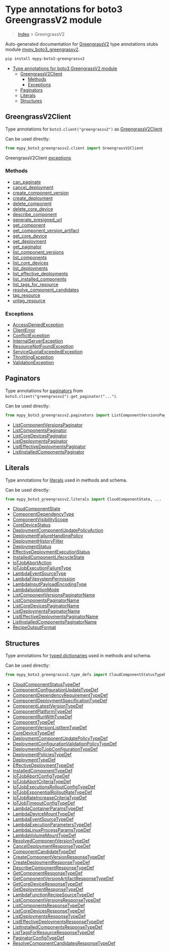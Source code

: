 # Type annotations for boto3 GreengrassV2 module

> [Index](../index.md) > GreengrassV2

Auto-generated documentation for [GreengrassV2](https://boto3.amazonaws.com/v1/documentation/api/latest/reference/services/greengrassv2.html#GreengrassV2)
type annotations stubs module [mypy_boto3_greengrassv2](https://pypi.org/project/mypy-boto3-greengrassv2/).

```bash
pip install mypy-boto3-greengrassv2
```

- [Type annotations for boto3 GreengrassV2 module](#type-annotations-for-boto3-greengrassv2-module)
  - [GreengrassV2Client](#greengrassv2client)
    - [Methods](#methods)
    - [Exceptions](#exceptions)
  - [Paginators](#paginators)
  - [Literals](#literals)
  - [Structures](#structures)

## GreengrassV2Client

Type annotations for  `boto3.client("greengrassv2")` as [GreengrassV2Client](./client.md)

Can be used directly:

```python
from mypy_boto3_greengrassv2.client import GreengrassV2Client
```


GreengrassV2Client [exceptions](./client.md#exceptions)



### Methods
- [can_paginate](./client.md#can-paginate)
- [cancel_deployment](./client.md#cancel-deployment)
- [create_component_version](./client.md#create-component-version)
- [create_deployment](./client.md#create-deployment)
- [delete_component](./client.md#delete-component)
- [delete_core_device](./client.md#delete-core-device)
- [describe_component](./client.md#describe-component)
- [generate_presigned_url](./client.md#generate-presigned-url)
- [get_component](./client.md#get-component)
- [get_component_version_artifact](./client.md#get-component-version-artifact)
- [get_core_device](./client.md#get-core-device)
- [get_deployment](./client.md#get-deployment)
- [get_paginator](./client.md#get-paginator)
- [list_component_versions](./client.md#list-component-versions)
- [list_components](./client.md#list-components)
- [list_core_devices](./client.md#list-core-devices)
- [list_deployments](./client.md#list-deployments)
- [list_effective_deployments](./client.md#list-effective-deployments)
- [list_installed_components](./client.md#list-installed-components)
- [list_tags_for_resource](./client.md#list-tags-for-resource)
- [resolve_component_candidates](./client.md#resolve-component-candidates)
- [tag_resource](./client.md#tag-resource)
- [untag_resource](./client.md#untag-resource)




### Exceptions
- [AccessDeniedException](./client.md#accessdeniedexception)
- [ClientError](./client.md#clienterror)
- [ConflictException](./client.md#conflictexception)
- [InternalServerException](./client.md#internalserverexception)
- [ResourceNotFoundException](./client.md#resourcenotfoundexception)
- [ServiceQuotaExceededException](./client.md#servicequotaexceededexception)
- [ThrottlingException](./client.md#throttlingexception)
- [ValidationException](./client.md#validationexception)






## Paginators

Type annotations for [paginators](./paginators.md) from `boto3.client("greengrassv2").get_paginator("...")`.

Can be used directly:

```python
from mypy_boto3_greengrassv2.paginators import ListComponentVersionsPaginator, ...
```

- [ListComponentVersionsPaginator](./paginators.md#listcomponentversionspaginator)
- [ListComponentsPaginator](./paginators.md#listcomponentspaginator)
- [ListCoreDevicesPaginator](./paginators.md#listcoredevicespaginator)
- [ListDeploymentsPaginator](./paginators.md#listdeploymentspaginator)
- [ListEffectiveDeploymentsPaginator](./paginators.md#listeffectivedeploymentspaginator)
- [ListInstalledComponentsPaginator](./paginators.md#listinstalledcomponentspaginator)






## Literals

Type annotations for [literals](./literals.md) used in methods and schema.

Can be used directly:

```python
from mypy_boto3_greengrassv2.literals import CloudComponentState, ...
```

- [CloudComponentState](./literals.md#cloudcomponentstate)
- [ComponentDependencyType](./literals.md#componentdependencytype)
- [ComponentVisibilityScope](./literals.md#componentvisibilityscope)
- [CoreDeviceStatus](./literals.md#coredevicestatus)
- [DeploymentComponentUpdatePolicyAction](./literals.md#deploymentcomponentupdatepolicyaction)
- [DeploymentFailureHandlingPolicy](./literals.md#deploymentfailurehandlingpolicy)
- [DeploymentHistoryFilter](./literals.md#deploymenthistoryfilter)
- [DeploymentStatus](./literals.md#deploymentstatus)
- [EffectiveDeploymentExecutionStatus](./literals.md#effectivedeploymentexecutionstatus)
- [InstalledComponentLifecycleState](./literals.md#installedcomponentlifecyclestate)
- [IoTJobAbortAction](./literals.md#iotjobabortaction)
- [IoTJobExecutionFailureType](./literals.md#iotjobexecutionfailuretype)
- [LambdaEventSourceType](./literals.md#lambdaeventsourcetype)
- [LambdaFilesystemPermission](./literals.md#lambdafilesystempermission)
- [LambdaInputPayloadEncodingType](./literals.md#lambdainputpayloadencodingtype)
- [LambdaIsolationMode](./literals.md#lambdaisolationmode)
- [ListComponentVersionsPaginatorName](./literals.md#listcomponentversionspaginatorname)
- [ListComponentsPaginatorName](./literals.md#listcomponentspaginatorname)
- [ListCoreDevicesPaginatorName](./literals.md#listcoredevicespaginatorname)
- [ListDeploymentsPaginatorName](./literals.md#listdeploymentspaginatorname)
- [ListEffectiveDeploymentsPaginatorName](./literals.md#listeffectivedeploymentspaginatorname)
- [ListInstalledComponentsPaginatorName](./literals.md#listinstalledcomponentspaginatorname)
- [RecipeOutputFormat](./literals.md#recipeoutputformat)




## Structures


Type annotations for [typed dictionaries](./type_defs.md) used in methods and schema.

Can be used directly:

```python
from mypy_boto3_greengrassv2.type_defs import CloudComponentStatusTypeDef, ...
```

- [CloudComponentStatusTypeDef](./type_defs.md#cloudcomponentstatustypedef)
- [ComponentConfigurationUpdateTypeDef](./type_defs.md#componentconfigurationupdatetypedef)
- [ComponentDependencyRequirementTypeDef](./type_defs.md#componentdependencyrequirementtypedef)
- [ComponentDeploymentSpecificationTypeDef](./type_defs.md#componentdeploymentspecificationtypedef)
- [ComponentLatestVersionTypeDef](./type_defs.md#componentlatestversiontypedef)
- [ComponentPlatformTypeDef](./type_defs.md#componentplatformtypedef)
- [ComponentRunWithTypeDef](./type_defs.md#componentrunwithtypedef)
- [ComponentTypeDef](./type_defs.md#componenttypedef)
- [ComponentVersionListItemTypeDef](./type_defs.md#componentversionlistitemtypedef)
- [CoreDeviceTypeDef](./type_defs.md#coredevicetypedef)
- [DeploymentComponentUpdatePolicyTypeDef](./type_defs.md#deploymentcomponentupdatepolicytypedef)
- [DeploymentConfigurationValidationPolicyTypeDef](./type_defs.md#deploymentconfigurationvalidationpolicytypedef)
- [DeploymentIoTJobConfigurationTypeDef](./type_defs.md#deploymentiotjobconfigurationtypedef)
- [DeploymentPoliciesTypeDef](./type_defs.md#deploymentpoliciestypedef)
- [DeploymentTypeDef](./type_defs.md#deploymenttypedef)
- [EffectiveDeploymentTypeDef](./type_defs.md#effectivedeploymenttypedef)
- [InstalledComponentTypeDef](./type_defs.md#installedcomponenttypedef)
- [IoTJobAbortConfigTypeDef](./type_defs.md#iotjobabortconfigtypedef)
- [IoTJobAbortCriteriaTypeDef](./type_defs.md#iotjobabortcriteriatypedef)
- [IoTJobExecutionsRolloutConfigTypeDef](./type_defs.md#iotjobexecutionsrolloutconfigtypedef)
- [IoTJobExponentialRolloutRateTypeDef](./type_defs.md#iotjobexponentialrolloutratetypedef)
- [IoTJobRateIncreaseCriteriaTypeDef](./type_defs.md#iotjobrateincreasecriteriatypedef)
- [IoTJobTimeoutConfigTypeDef](./type_defs.md#iotjobtimeoutconfigtypedef)
- [LambdaContainerParamsTypeDef](./type_defs.md#lambdacontainerparamstypedef)
- [LambdaDeviceMountTypeDef](./type_defs.md#lambdadevicemounttypedef)
- [LambdaEventSourceTypeDef](./type_defs.md#lambdaeventsourcetypedef)
- [LambdaExecutionParametersTypeDef](./type_defs.md#lambdaexecutionparameterstypedef)
- [LambdaLinuxProcessParamsTypeDef](./type_defs.md#lambdalinuxprocessparamstypedef)
- [LambdaVolumeMountTypeDef](./type_defs.md#lambdavolumemounttypedef)
- [ResolvedComponentVersionTypeDef](./type_defs.md#resolvedcomponentversiontypedef)
- [CancelDeploymentResponseTypeDef](./type_defs.md#canceldeploymentresponsetypedef)
- [ComponentCandidateTypeDef](./type_defs.md#componentcandidatetypedef)
- [CreateComponentVersionResponseTypeDef](./type_defs.md#createcomponentversionresponsetypedef)
- [CreateDeploymentResponseTypeDef](./type_defs.md#createdeploymentresponsetypedef)
- [DescribeComponentResponseTypeDef](./type_defs.md#describecomponentresponsetypedef)
- [GetComponentResponseTypeDef](./type_defs.md#getcomponentresponsetypedef)
- [GetComponentVersionArtifactResponseTypeDef](./type_defs.md#getcomponentversionartifactresponsetypedef)
- [GetCoreDeviceResponseTypeDef](./type_defs.md#getcoredeviceresponsetypedef)
- [GetDeploymentResponseTypeDef](./type_defs.md#getdeploymentresponsetypedef)
- [LambdaFunctionRecipeSourceTypeDef](./type_defs.md#lambdafunctionrecipesourcetypedef)
- [ListComponentVersionsResponseTypeDef](./type_defs.md#listcomponentversionsresponsetypedef)
- [ListComponentsResponseTypeDef](./type_defs.md#listcomponentsresponsetypedef)
- [ListCoreDevicesResponseTypeDef](./type_defs.md#listcoredevicesresponsetypedef)
- [ListDeploymentsResponseTypeDef](./type_defs.md#listdeploymentsresponsetypedef)
- [ListEffectiveDeploymentsResponseTypeDef](./type_defs.md#listeffectivedeploymentsresponsetypedef)
- [ListInstalledComponentsResponseTypeDef](./type_defs.md#listinstalledcomponentsresponsetypedef)
- [ListTagsForResourceResponseTypeDef](./type_defs.md#listtagsforresourceresponsetypedef)
- [PaginatorConfigTypeDef](./type_defs.md#paginatorconfigtypedef)
- [ResolveComponentCandidatesResponseTypeDef](./type_defs.md#resolvecomponentcandidatesresponsetypedef)

